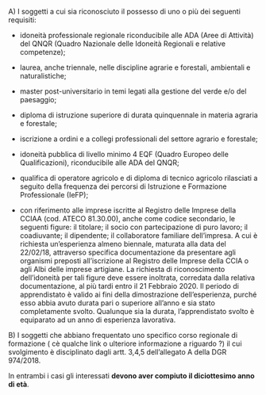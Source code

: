 A) I soggetti a cui sia riconosciuto il possesso di uno o più dei seguenti requisiti:

- idoneità professionale regionale riconducibile alle ADA (Aree di Attività) del QNQR (Quadro Nazionale delle Idoneità Regionali e relative competenze);

- laurea, anche triennale, nelle discipline agrarie e forestali, ambientali e naturalistiche;

- master post-universitario in temi legati alla gestione del verde e/o del paesaggio;

- diploma di istruzione superiore di durata quinquennale in materia agraria e forestale;

- iscrizione a ordini e a collegi professionali del settore agrario e forestale;

- idoneità pubblica di livello minimo 4 EQF (Quadro Europeo delle Qualificazioni), riconducibile alle ADA del QNQR;

- qualifica di operatore agricolo e di diploma di tecnico agricolo rilasciati a seguito della frequenza dei percorsi di Istruzione e Formazione Professionale (IeFP);

- con riferimento alle imprese iscritte al Registro delle Imprese della CCIAA (cod. ATECO 81.30.00), anche come codice secondario, le seguenti figure: il titolare; il socio con partecipazione di puro lavoro; il coadiuvante; il dipendente; il collaboratore familiare dell’impresa. A cui è richiesta un’esperienza almeno biennale, maturata alla data del 22/02/18, attraverso specifica documentazione da presentare agli organismi preposti all’iscrizione al Registro delle Imprese della CCIA o agli Albi delle imprese artigiane. La richiesta di riconoscimento dell’idoneità per tali figure deve essere inoltrata, corredata dalla relativa documentazione, al più tardi entro il 21 Febbraio 2020. Il periodo di apprendistato è valido ai fini della dimostrazione dell’esperienza, purché esso abbia avuto durata pari o superiore all’anno e sia stato completamente svolto. Qualunque sia la durata, l’apprendistato svolto è equiparato ad un anno di esperienza lavorativa.


B) I soggetti che abbiano frequentato uno specifico corso regionale di formazione ( cè qualche link o ulteriore informazione a riguardo ?) il cui svolgimento è disciplinato dagli artt. 3,4,5 dell’allegato A della DGR 974/2018.


In entrambi i casi gli interessati **devono aver compiuto il diciottesimo anno di età**.
